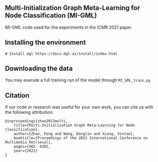## Multi-Initialization Graph Meta-Learning for Node Classification (MI-GML)
MI-GML code used for the experiments in the ICMR 2021 paper.

## Installing the environment
    # Install dgl https://docs.dgl.ai/install/index.html
    
## Downloading the data
   You may execute a full training run of the  model through  `MI_GML_train.py`
   
 
## Citation
If our code or research was useful for your own work, you can cite us with the following attribution:
    
    @inproceedings{zhao2021multi,
        title={Multi-Initialization Graph Meta-Learning for Node Classification},
        author={Zhao, Feng and Wang, Donglin and Xiang, Xintao},
        booktitle={Proceedings of the 2021 International Conference on Multimedia Retrieval},
        pages={402--410},
        year={2021}
    }
    
